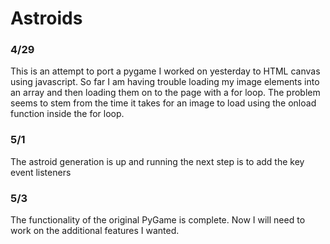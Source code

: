 # Astroids
### 4/29
This is an attempt to port a pygame I worked on yesterday to HTML canvas using javascript. So far I am having trouble loading my
image elements into an array and then loading them on to the page with a for loop. The problem seems to stem from the time
it takes for an image to load using the onload function inside the for loop.
### 5/1
The astroid generation is up and running the next step is to add the key event listeners
### 5/3
The functionality of the original PyGame is complete. Now I will need to work on the additional features I wanted.
